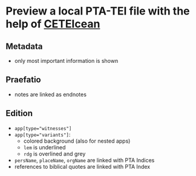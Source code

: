 # Preview a local PTA-TEI file with the help of [CETEIcean](https://github.com/TEIC/CETEIcean)

## Metadata

- only most important information is shown

## Praefatio

- notes are linked as endnotes

## Edition

- `app[type="witnesses"]`
- `app[type="variants"]`:
    - colored background (also for nested apps)
    - `lem` is underlined
    - `rdg` is overlined and grey
- `persName`, `placeName`, `orgName` are linked with PTA Indices
- references to biblical quotes are linked with PTA Index